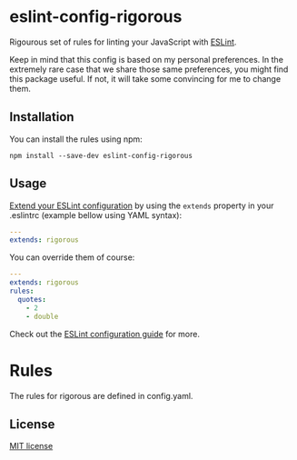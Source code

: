 # eslint-config-rigorous

Rigourous set of rules for linting your JavaScript with [ESLint](http://eslint.org).

Keep in mind that this config is based on my personal preferences. In the extremely rare case that we share those same preferences, you might find this package useful. If not, it will take some convincing for me to change them.

## Installation

You can install the rules using npm:

    npm install --save-dev eslint-config-rigorous

## Usage

[Extend your ESLint configuration](http://eslint.org/docs/user-guide/configuring#extending-configuration-files) by using the `extends` property in your .eslintrc (example bellow using YAML syntax):

```yaml
---
extends: rigorous
 ```

You can override them of course:

```yaml
---
extends: rigorous
rules:
  quotes:
    - 2
    - double
```

Check out the [ESLint configuration guide](http://eslint.org/docs/user-guide/configuring) for more.

# Rules

The rules for rigorous are defined in config.yaml.

## License

[MIT license](http://opensource.org/licenses/mit-license.php)
